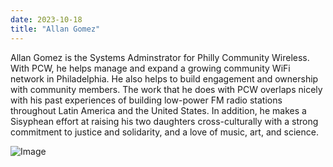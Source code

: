 ```yaml
---
date: 2023-10-18
title: "Allan Gomez"
---
```


Allan Gomez is the Systems Adminstrator for Philly Community Wireless. With PCW, he helps manage and expand a growing community WiFi network in Philadelphia. He also helps to build engagement and ownership with community members. The work that he does with PCW overlaps nicely with his past experiences of building low-power FM radio stations throughout Latin America and the United States. In addition, he makes a Sisyphean effort at raising his two daughters cross-culturally with a strong commitment to justice and solidarity, and a love of music, art, and science.

![Image](/images/AWCBW.jpg)
